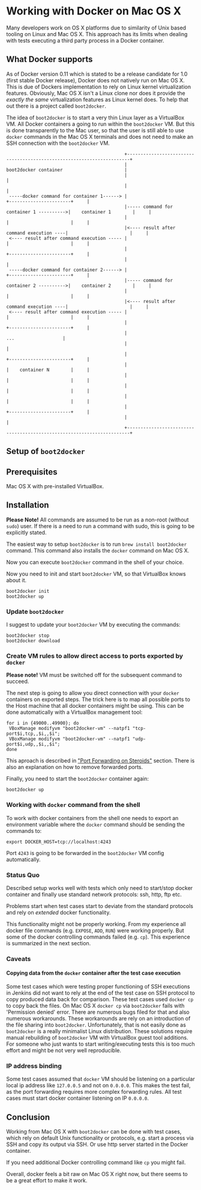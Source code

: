 # Working with Docker on Mac OS X

Many developers work on OS X platforms due to similarity of Unix based tooling on Linux and Mac OS X. This approach
has its limits when dealing with tests executing a third party process in a Docker container.

## What Docker supports

As of Docker version 0.11 which is stated to be a release candidate for 1.0 (first stable Docker release), Docker does
not natively run on Mac OS X. This is due of Dockers implementation to rely on Linux kernel virtualization features.
Obviously, Mac OS X isn't a Linux clone nor does it provide the *exactly the same* virtualization features as Linux
kernel does. To help that out there is a project called `boot2docker`.

The idea of `boot2docker` is to start a very thin Linux layer as a VirtualBox VM. All Docker containers a going to run
within the `boot2docker` VM. But this is done transparently to the Mac user, so that the user is still able to use
`docker` commands in the Mac OS X terminals and does not need to make an SSH connection with the `boot2docker` VM.

                                                +-----------------------------------------------------------------------+
                                                |                           boot2docker container                       |
                                                |                                                                       |
                                                |                                                                       |
     -----docker command for container 1------> |                                         +-----------------------+     |
                                                |----- command for container 1 ---------->|    container 1        |     |
                                                |                                         |                       |     |
                                                |<---- result after command execution ----|                       |     |
     <---- result after command execution ----- |                                         |                       |     |
                                                |                                         +-----------------------+     |
                                                |                                                                       |
     -----docker command for container 2------> |                                         +-----------------------+     |
                                                |----- command for container 2 ---------->|    container 2        |     |
                                                |                                         |                       |     |
                                                |<---- result after command execution ----|                       |     |
     <---- result after command execution ----- |                                         |                       |     |
                                                |                                         +-----------------------+     |
                                                |                                                  ...                  |
                                                |                                                                       |
                                                |                                         +-----------------------+     |
                                                |                                         |    container N        |     |
                                                |                                         |                       |     |
                                                |                                         |                       |     |
                                                |                                         |                       |     |
                                                |                                         +-----------------------+     |
                                                |                                                                       |
                                                +-----------------------------------------------------------------------+


## Setup of `boot2docker`

## Prerequisites

Mac OS X with pre-installed VirtualBox.


## Installation

**Please Note!** All commands are assumed to be run as a non-root (without `sudo`) user. If there is a need to run a
command with sudo, this is going to be explicitly stated.

The easiest way to setup `boot2docker` is to run `brew install boot2docker` command. This command also installs the
`docker` command on Mac OS X.

Now you can execute `boot2docker` command in the shell of your choice.

Now you need to init and start `boot2docker` VM, so that VirtualBox knows about it.

    boot2docker init
    boot2docker up


### Update `boot2docker`

I suggest to update your `boot2docker` VM by executing the commands:

    boot2docker stop
    boot2docker download


### Create VM rules to allow direct access to ports exported by `docker`

**Please note!** VM must be switched off for the subsequent command to succeed.

The next step is going to allow you direct connection with your `docker` containers on exported steps. The trick here
is to map all possible ports to the Host machine that all docker containers might be using. This can be done
automatically with a VirtualBox management tool:

    for i in {49000..49900}; do
     VBoxManage modifyvm "boot2docker-vm" --natpf1 "tcp-port$i,tcp,,$i,,$i";
     VBoxManage modifyvm "boot2docker-vm" --natpf1 "udp-port$i,udp,,$i,,$i";
    done

This aproach is described in ["Port Forwarding on Steroids"](https://github.com/boot2docker/boot2docker/blob/master/doc/WORKAROUNDS.md)
section. There is also an explanation on how to remove forwarded ports.

Finally, you need to start the `boot2docker` container again:

    boot2docker up

### Working with `docker` command from the shell

To work with docker containers from the shell one needs to export an environment variable where the `docker` command
should be sending the commands to:

    export DOCKER_HOST=tcp://localhost:4243

Port `4243` is going to be forwarded in the `boot2docker` VM config automatically.

### Status Quo

Described setup works well with tests which only need to start/stop docker container and finally use standard network
protocols: ssh, http, ftp etc.

Problems start when test cases start to deviate from the standard protocols and rely on _extended_ docker functionality.

This functionality might not be properly working. From my experience all docker file commands (e.g. `EXPOSE`, `ADD`, `RUN`)
were working properly. But some of the docker controlling commands failed (e.g. `cp`). This experience is summarized in
the next section.

### Caveats

#### Copying data from the `docker` container after the test case execution

Some test cases which were testing proper functioning of SSH executions in Jenkins did not want to rely at the end of
the test case on SSH protocol to copy produced data back for comparison. These test cases used `docker cp` to copy back
the files. On Mac OS X `docker cp` via `boot2docker` fails with 'Permission denied' error. There are numerous bugs filed
for that and also numerous workarounds. These workarounds are rely on an introduction of the file sharing into
`boot2docker`. Unfortunately, that is not easily done as `boot2docker` is a really minimalist Linux distribution. These
solutions require manual rebuilding of `boot2docker` VM with VirtualBox guest tool additions. For someone who just wants
to start writing/executing tests this is too much effort and might be not very well reproducible.

### IP address binding

Some test cases assumed that `docker` VM should be listening on a particular local ip address like `127.0.0.5` and not
on `0.0.0.0`. This makes the test fail, as the port forwarding requires more complex forwarding rules. All test cases
must start docker container listening on IP `0.0.0.0`.


## Conclusion

Working from Mac OS X with `boot2docker` can be done with test cases, which rely on default Unix functionality
or protocols, e.g. start a process via SSH and copy its output via SSH. Or use http server started in the Docker
container.

If you need additional Docker controlling command like `cp` you might fail.

Overall, docker feels a bit raw on Mac OS X right now, but there seems to be a great effort to make it work.
